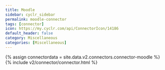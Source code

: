 ```yaml
---
title: Moodle
sidebar: cyclr_sidebar
permalink: moodle-connector
tags: [connector]
icon: https://my.cyclr.com/api/ConnectorIcon/14186
default_header: false
category: Miscellaneous
categories: [Miscellaneous]
---
```

{% assign connectordata = site.data.v2.connectors.connector-moodle %}
{% include v2/connector/connector.html %}	